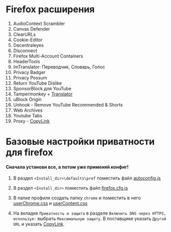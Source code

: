 # Firefox расширения

1. AudioContext Scrambler
1. Canvas Defender
1. ClearURLs
1. Cookie-Editor
1. Decentraleyes
1. Disconnect
1. Firefox Multi-Account Containers
1. HeaderTools
1. ImTranslator: Переводчик, Словарь, Голос
1. Privacy Badger
1. Privacy Possum
1. Return YouTube Dislike
1. SponsorBlock для YouTube
1. Tampermonkey + [Translator](https://github.com/ilyhalight/voice-over-translation)
1. uBlock Origin
1. Unhook - Remove YouTube Recommended & Shorts
1. Web Archives
1. Youtube Tabs
1. Proxy - [CopyLink](https://p.thenewone.lol:8443/proxy.pac)

# Базовые настройки приватности для firefox

#### Сначала установи все, а потом уже применяй конфиг!

1. В раздел `<Install_dir>\defaults\pref` поместить файл [autoconfig.js](js/autoconfig.js)

1. В раздел `<Install_dir>` поместить файл [firefox.cfg.js](js/firefox.cfg.js)

1. В папке профиля создать папку `chrome` и поместить в него [userChrome.css](chrome/userChrome.css) и [userContent.css](chrome/userContent.css)

1. На вкладке `Приватность и защита` в разделе `Включить DNS через HTTPS, используя:` выбрать `Максимальную защиту`. В поставщике указать `Другой URL` и указать [CopyLink](https://freedns.controld.com/p1).
